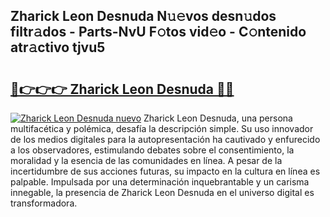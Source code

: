 ## Zharick Leon Desnuda N𝚞𝚎vos desn𝚞dos filtr𝚊dos - Parts-NvU F𝚘tos vid𝚎o - C𝚘ntenido atr𝚊ctivo tjvu5

# <h2><a href="http://mbbqyf8.tromn.icu/?c=Zharick+Leon+Desnuda">🔗👉👉👉 Zharick Leon Desnuda 🔗🔗</a></h2>

[![Zharick Leon Desnuda nuevo](https://i.imgur.com/pEAQMta.gif)](http://mbbqyf8.tromn.icu/?c=Zharick+Leon+Desnuda)
Zharick Leon Desnuda, una persona multifacética y polémica, desafía la descripción simple. Su uso innovador de los medios digitales para la autopresentación ha cautivado y enfurecido a los observadores, estimulando debates sobre el consentimiento, la moralidad y la esencia de las comunidades en línea. A pesar de la incertidumbre de sus acciones futuras, su impacto en la cultura en línea es palpable. Impulsada por una determinación inquebrantable y un carisma innegable, la presencia de Zharick Leon Desnuda en el universo digital es transformadora.
